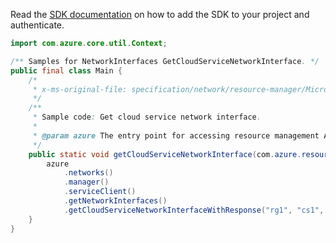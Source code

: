 Read the [SDK documentation](https://github.com/Azure/azure-sdk-for-java/blob/azure-resourcemanager_2.14.0/sdk/resourcemanager/azure-resourcemanager/README.md) on how to add the SDK to your project and authenticate.

```java
import com.azure.core.util.Context;

/** Samples for NetworkInterfaces GetCloudServiceNetworkInterface. */
public final class Main {
    /*
     * x-ms-original-file: specification/network/resource-manager/Microsoft.Network/stable/2021-05-01/examples/CloudServiceNetworkInterfaceGet.json
     */
    /**
     * Sample code: Get cloud service network interface.
     *
     * @param azure The entry point for accessing resource management APIs in Azure.
     */
    public static void getCloudServiceNetworkInterface(com.azure.resourcemanager.AzureResourceManager azure) {
        azure
            .networks()
            .manager()
            .serviceClient()
            .getNetworkInterfaces()
            .getCloudServiceNetworkInterfaceWithResponse("rg1", "cs1", "TestVMRole_IN_0", "nic1", null, Context.NONE);
    }
}
```
